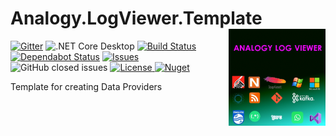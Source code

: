 # Analogy.LogViewer.Template       <img src="./Assets/AnalogyBanner512x512.jpg" align="right" width="155px" height="155px">

<p align="center">

[![Gitter](https://badges.gitter.im/Analogy-LogViewer/community.svg)](https://gitter.im/Analogy-LogViewer/community?utm_source=badge&utm_medium=badge&utm_campaign=pr-badge)  ![.NET Core Desktop](https://github.com/Analogy-LogViewer/Analogy.LogViewer.Template/workflows/.NET%20Core%20Desktop/badge.svg) [![Build Status](https://dev.azure.com/Analogy-LogViewer/Analogy%20Log%20Viewer/_apis/build/status/Analogy-LogViewer.Analogy.LogViewer.Template?branchName=master)](https://dev.azure.com/Analogy-LogViewer/Analogy%20Log%20Viewer/_build/latest?definitionId=23&branchName=master)
[![Dependabot Status](https://api.dependabot.com/badges/status?host=github&repo=Analogy-LogViewer/Analogy.LogViewer.Template)](https://dependabot.com)
 <a href="https://github.com/Analogy-LogViewer/Analogy.Analogy.LogViewer.Template/issues">
    <img src="https://img.shields.io/github/issues/Analogy-LogViewer/Analogy.LogViewer.Template" img alt="Issues"/>
</a>
![GitHub closed issues](https://img.shields.io/github/issues-closed-raw/Analogy-LogViewer/Analogy.LogViewer.Template)
<a href="https://github.com/Analogy-LogViewer/Analogy.LogViewer.Template/blob/master/LICENSE.md">
    <img src="https://img.shields.io/github/license/Analogy-LogViewer/Analogy.LogViewer.Template" img alt="License"/>
</a>
 [![Nuget](https://img.shields.io/nuget/v/Analogy.LogViewer.Template)](https://www.nuget.org/packages/Analogy.LogViewer.Template/)
</p>

Template for creating Data Providers
